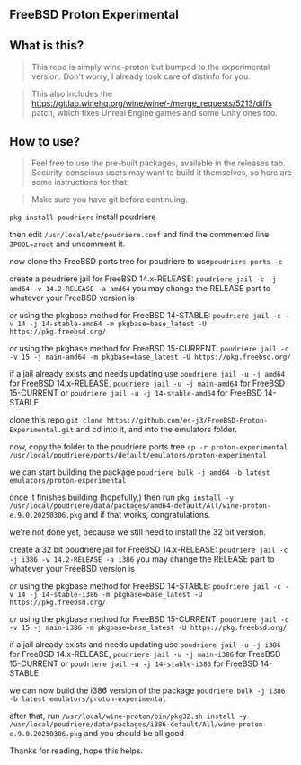 ## FreeBSD Proton Experimental

## What is this?
> This repo is simply wine-proton but bumped to the experimental version. Don't worry, I already took care of distinfo for you.

> This also includes the https://gitlab.winehq.org/wine/wine/-/merge_requests/5213/diffs patch, which fixes Unreal Engine games and some Unity ones too.

## How to use?
> Feel free to use the pre-built packages, available in the releases tab. Security-conscious users may want to build it themselves, so here are some instructions for that:

> Make sure you have git before continuing.

```pkg install poudriere``` install poudriere

then edit ```/usr/local/etc/poudriere.conf``` and find the commented line ```ZPOOL=zroot``` and uncomment it.

now clone the FreeBSD ports tree for poudriere to use```poudriere ports -c```

create a poudriere jail for FreeBSD 14.x-RELEASE: ```poudriere jail -c -j amd64 -v 14.2-RELEASE -a amd64``` you may change the RELEASE part to whatever your FreeBSD version is

*or* using the pkgbase method for FreeBSD 14-STABLE: ```poudriere jail -c -v 14 -j 14-stable-amd64 -m pkgbase=base_latest -U https://pkg.freebsd.org/```

*or* using the pkgbase method for FreeBSD 15-CURRENT: ```poudriere jail -c -v 15 -j main-amd64 -m pkgbase=base_latest -U https://pkg.freebsd.org/```

if a jail already exists and needs updating use ```poudriere jail -u -j amd64``` for FreeBSD 14.x-RELEASE, ```poudriere jail -u -j main-amd64``` for FreeBSD 15-CURRENT or ```poudriere jail -u -j 14-stable-amd64``` for FreeBSD 14-STABLE

clone this repo ```git clone https://github.com/es-j3/FreeBSD-Proton-Experimental.git``` and cd into it, and into the emulators folder.

now, copy the folder to the poudriere ports tree ```cp -r proton-experimental /usr/local/poudriere/ports/default/emulators/proton-experimental``` 

we can start building the package ```poudriere bulk -j amd64 -b latest emulators/proton-experimental```

once it finishes building (hopefully,) then run ```pkg install -y /usr/local/poudriere/data/packages/amd64-default/All/wine-proton-e.9.0.20250306.pkg``` and if that works, congratulations. 

we're not done yet, because we still need to install the 32 bit version.

create a 32 bit poudriere jail for FreeBSD 14.x-RELEASE: ```poudriere jail -c -j i386 -v 14.2-RELEASE -a i386``` you may change the RELEASE part to whatever your FreeBSD version is

*or* using the pkgbase method for FreeBSD 14-STABLE: ```poudriere jail -c -v 14 -j 14-stable-i386 -m pkgbase=base_latest -U https://pkg.freebsd.org/```

*or* using the pkgbase method for FreeBSD 15-CURRENT: ```poudriere jail -c -v 15 -j main-i386 -m pkgbase=base_latest -U https://pkg.freebsd.org/```

if a jail already exists and needs updating use ```poudriere jail -u -j i386``` for FreeBSD 14.x-RELEASE, ```poudriere jail -u -j main-i386``` for FreeBSD 15-CURRENT or ```poudriere jail -u -j 14-stable-i386``` for FreeBSD 14-STABLE

we can now build the i386 version of the package ```poudriere bulk -j i386 -b latest emulators/proton-experimental```

after that, run ```/usr/local/wine-proton/bin/pkg32.sh install -y /usr/local/poudriere/data/packages/i386-default/All/wine-proton-e.9.0.20250306.pkg``` and you should be all good

Thanks for reading, hope this helps.
